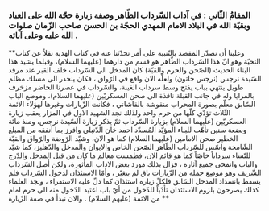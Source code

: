### المقامُ الثّاني : في آداب السّرداب الطّاهر وصفة زيارة حجّة الله على العباد وبقيّة الله في البلاد الامام المهدي الحجّة بن الحسن صاحب الزّمان صلوات الله عليه وعلى آبائه .

**وعلينا أن نصدّر المقصد بالتّنبيه على أمر تحدّثنا عنه في كتاب الهدية نقلاً عن كتاب التحيّة وهو انّ هذا السّرداب الطّاهر هو قسم من دارهما (عليهما السلام)، وقبلما يشيد هذا البناء الحديث (الصّحن والحرم والقبّة) كان المدخل الى السّرداب خلف القبر عند مرقد السّيدة نرجس (نرجس خاتون) ولعلّه الان واقع في الرّواق ، فكان ينحدر الى مسلك مظلم طويل ينتهي بباب يفتح وسط سرداب الغيبة، والسّرداب في عصرنا الحاضر مزخرف بالمرايا وله في جانب القبلة نافذة الى صحن العسكريّين (عليهما السلام)، وموضع الباب السّابق معلّم بصورة المحراب منقوشة بالقاشاني ، فكانت الزّيارات وغيرها لهؤلاء الائمة الثّلاث تؤدّي كلّها من حرم واحد ولذلك نجد الشهيد الاول في المزار يعقب زيارة العسكريّين (عليهما السلام) بزيارة السّرداب ثمّ يذكر زيارة السّيدة نرجس، ومنذ مائة وبضعة سنين تأهّب للبناء المؤيّد المُسدّد احمد خان الدّنبلي وافرز بما أنفقه من المبلغ الخطير صحن الامامين (عليهما السلام) كما هو الان، وشيّد الرّوضة والرّواق والقبّة الشّامخة واسّس للسّرداب الطّاهر الصّحن الخاص والايوان والمدخل والدّهليز، كما شيّد للنّساء سرداباً خاصّاً كما هو قائم الان، فطمست معالم ما كان من قبل المدخل والدّرج والباب وانمحى جميع آثاره ، فزال بذلك مورد بعض الاداب المأثورة، ولكن أصل السّرداب الشّريف وهو موضِع جملة من الزّيارات باق لم يتغيّر ، وأمّا الاستئذان لدخول السّرداب فلم يسقط بانسداد المدخل السّابق فلكلّ زيارة استئذان كما دلّ عليه الاستقراء ، ونجد العلماء كذلك يصرحون بلزوم الاستئذان تأدّباً للدّخول من أيّ باب اعتيد الدّخول منه الى حرم امام من الائمة (عليهم السلام) . والان نبدأ في صفة الزّيارة **
